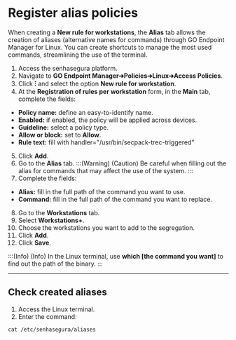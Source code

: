 # Register alias policies

When creating a **New rule for workstations**, the **Alias** tab allows the creation of aliases (alternative names for commands) through GO Endpoint Manager for Linux. You can create shortcuts to manage the most used commands, streamlining the use of the terminal.

1. Access the senhasegura platform.
2. Navigate to **GO Endpoint Manager➔Policies➔Linux➔Access Policies**.
3. Click **⁝** and select the option **New rule for workstation**.
4. At the **Registration of rules per workstation** form, in the **Main** tab, complete the fields:
* **Policy name:** define an easy-to-identify name. 
* **Enabled:** if enabled, the policy will be applied across devices.
* **Guideline:** select a policy type.
* **Allow or block:** set to **Allow**.
* **Rule text:** fill with handler="/usr/bin/secpack-trec-triggered"
5. Click **Add**. 
6. Go to the **Alias** tab.
:::(Warning) (Caution)
Be careful when filling out the alias for commands that may affect the use of the system.
:::
7. Complete the fields:
* **Alias:** fill in the full path of the command you want to use.
* **Command:** fill in the full path of the command you want to replace.

8. Go to the **Workstations** tab.
9. Select **Workstations+**.
10. Choose the workstations you want to add to the segregation.
11. Click **Add**.
12. Click **Save**.

:::(Info) (Info)
In the Linux terminal, use **which [the command you want]** to find out the path of the binary.
:::

* * *
## Check created aliases
1. Access the Linux terminal.
2. Enter the command: 
```shell
cat /etc/senhasegura/aliases
```
